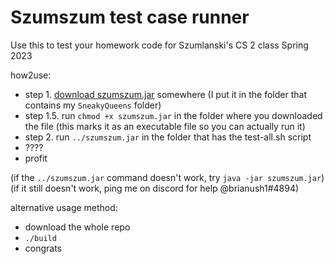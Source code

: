 # Szumszum test case runner

Use this to test your homework code for Szumlanski's CS 2 class Spring 2023

how2use:

* step 1. [download szumszum.jar](https://github.com/brianush1/szumszum/raw/master/szumszum.jar) somewhere (I put it in the folder that contains my `SneakyQueens` folder)
* step 1.5. run `chmod +x szumszum.jar` in the folder where you downloaded the file (this marks it as an executable file so you can actually run it)
* step 2. run `../szumszum.jar` in the folder that has the test-all.sh script
* ????
* profit

(if the `../szumszum.jar` command doesn't work, try `java -jar szumszum.jar`)\
(if it still doesn't work, ping me on discord for help @brianush1#4894)

alternative usage method:

* download the whole repo
* `./build`
* congrats
